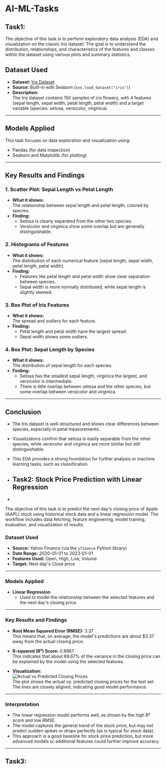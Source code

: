 # AI-ML-Tasks

## Task1:
The objective of this task is to perform exploratory data analysis (EDA) and visualization on the classic Iris dataset. The goal is to understand the distribution, relationships, and characteristics of the features and classes within the dataset using various plots and summary statistics.

## Dataset Used
- **Dataset:** [Iris Dataset](https://en.wikipedia.org/wiki/Iris_flower_data_set)
- **Source:** Built-in with Seaborn (`sns.load_dataset("iris")`)
- **Description:**  
  The Iris dataset contains 150 samples of iris flowers, with 4 features (sepal length, sepal width, petal length, petal width) and a target variable (species: setosa, versicolor, virginica).

---

## Models Applied
  This task focuses on data exploration and visualization using:
  - Pandas (for data inspection)
  - Seaborn and Matplotlib (for plotting)
---

## Key Results and Findings

### 1. **Scatter Plot: Sepal Length vs Petal Length**
- **What it shows:**  
  The relationship between sepal length and petal length, colored by species.
- **Finding:**  
  - Setosa is clearly separated from the other two species.
  - Versicolor and virginica show some overlap but are generally distinguishable.

### 2. **Histograms of Features**
- **What it shows:**  
  The distribution of each numerical feature (sepal length, sepal width, petal length, petal width).
- **Finding:**  
  - Features like petal length and petal width show clear separation between species.
  - Sepal width is more normally distributed, while sepal length is slightly skewed.

### 3. **Box Plot of Iris Features**
- **What it shows:**  
  The spread and outliers for each feature.
- **Finding:**  
  - Petal length and petal width have the largest spread.
  - Sepal width shows some outliers.

### 4. **Box Plot: Sepal Length by Species**
- **What it shows:**  
  The distribution of sepal length for each species.
- **Finding:**  
  - Setosa has the smallest sepal length, virginica the largest, and versicolor is intermediate.
  - There is little overlap between setosa and the other species, but some overlap between versicolor and virginica.

---

## Conclusion

- The Iris dataset is well-structured and shows clear differences between species, especially in petal measurements.
- Visualizations confirm that setosa is easily separable from the other species, while versicolor and virginica are more similar but still distinguishable.
- This EDA provides a strong foundation for further analysis or machine learning tasks, such as classification.

- ## Task2: Stock Price Prediction with Linear Regression
- 
The objective of this task is to predict the next day's closing price of Apple (AAPL) stock using historical stock data and a linear regression model. The workflow includes data fetching, feature engineering, model training, evaluation, and visualization of results.


### Dataset Used

- **Source:** Yahoo Finance (via the `yfinance` Python library)
- **Date Range:** 2020-01-01 to 2023-01-01
- **Features Used:** Open, High, Low, Volume
- **Target:** Next day's Close price

---

### Models Applied

- **Linear Regression**
  - Used to model the relationship between the selected features and the next day's closing price.

---

### Key Results and Findings

- **Root Mean Squared Error (RMSE):** 3.37  
  This means that, on average, the model's predictions are about $3.37 away from the actual closing price.

- **R-squared (R²) Score:** 0.8967  
  This indicates that about 89.67% of the variance in the closing price can be explained by the model using the selected features.

- **Visualization:**  
  ![Actual vs Predicted Closing Prices](attachment:image1.png)  
  The plot shows the actual vs. predicted closing prices for the test set. The lines are closely aligned, indicating good model performance.

---

### Interpretation

- The linear regression model performs well, as shown by the high R² score and low RMSE.
- The model captures the general trend of the stock price, but may not predict sudden spikes or drops perfectly (as is typical for stock data).
- This approach is a good baseline for stock price prediction, but more advanced models or additional features could further improve accuracy.

---

## Task3: 
